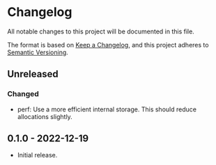 # Changelog
All notable changes to this project will be documented in this file.

The format is based on [Keep a Changelog](https://keepachangelog.com/en/1.0.0/),
and this project adheres to [Semantic Versioning](https://semver.org/spec/v2.0.0.html).

## Unreleased
### Changed

- perf: Use a more efficient internal storage.
  This should reduce allocations slightly.

## 0.1.0 - 2022-12-19

- Initial release.
